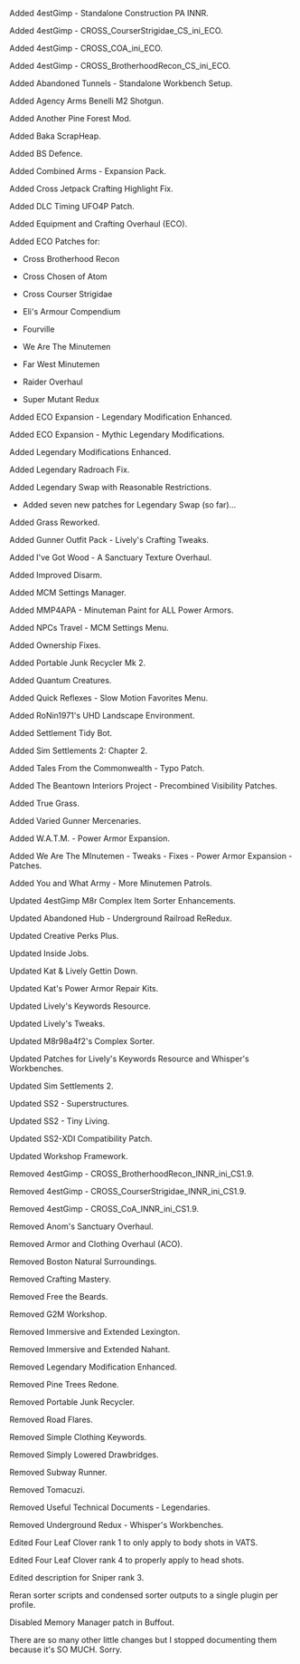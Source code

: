 
Added 4estGimp - Standalone Construction PA INNR.

Added 4estGimp - CROSS_CourserStrigidae_CS_ini_ECO.

Added 4estGimp - CROSS_COA_ini_ECO.

Added 4estGimp - CROSS_BrotherhoodRecon_CS_ini_ECO.

Added Abandoned Tunnels - Standalone Workbench Setup.

Added Agency Arms Benelli M2 Shotgun.

Added Another Pine Forest Mod.

Added Baka ScrapHeap.

Added BS Defence.

Added Combined Arms - Expansion Pack.

Added Cross Jetpack Crafting Highlight Fix.

Added DLC Timing UFO4P Patch.

Added Equipment and Crafting Overhaul (ECO).

Added ECO Patches for:

- Cross Brotherhood Recon

- Cross Chosen of Atom

- Cross Courser Strigidae

- Eli's Armour Compendium

- Fourville

- We Are The Minutemen

- Far West Minutemen

- Raider Overhaul

- Super Mutant Redux

Added ECO Expansion - Legendary Modification Enhanced.

Added ECO Expansion - Mythic Legendary Modifications.

Added Legendary Modifications Enhanced.

Added Legendary Radroach Fix.

Added Legendary Swap with Reasonable Restrictions.

- Added seven new patches for Legendary Swap (so far)...

Added Grass Reworked.

Added Gunner Outfit Pack - Lively's Crafting Tweaks.

Added I've Got Wood - A Sanctuary Texture Overhaul.

Added Improved Disarm.

Added MCM Settings Manager.

Added MMP4APA - Minuteman Paint for ALL Power Armors.

Added NPCs Travel - MCM Settings Menu.

Added Ownership Fixes.

Added Portable Junk Recycler Mk 2.

Added Quantum Creatures.

Added Quick Reflexes - Slow Motion Favorites Menu.

Added RoNin1971's UHD Landscape Environment.

Added Settlement Tidy Bot.

Added Sim Settlements 2: Chapter 2.

Added Tales From the Commonwealth - Typo Patch.

Added The Beantown Interiors Project - Precombined Visibility Patches.

Added True Grass.

Added Varied Gunner Mercenaries.

Added W.A.T.M. - Power Armor Expansion.

Added We Are The MInutemen - Tweaks - Fixes - Power Armor Expansion - Patches.

Added You and What Army - More Minutemen Patrols.

Updated 4estGimp M8r Complex Item Sorter Enhancements.

Updated Abandoned Hub - Underground Railroad ReRedux.

Updated Creative Perks Plus.

Updated Inside Jobs.

Updated Kat & Lively Gettin Down.

Updated Kat's Power Armor Repair Kits.

Updated Lively's Keywords Resource.

Updated Lively's Tweaks.

Updated M8r98a4f2's Complex Sorter.

Updated Patches for Lively's Keywords Resource and Whisper's Workbenches.

Updated Sim Settlements 2.

Updated SS2 - Superstructures.

Updated SS2 - Tiny Living.

Updated SS2-XDI Compatibility Patch.

Updated Workshop Framework.

Removed 4estGimp - CROSS_BrotherhoodRecon_INNR_ini_CS1.9.

Removed 4estGimp - CROSS_CourserStrigidae_INNR_ini_CS1.9.

Removed 4estGimp - CROSS_CoA_INNR_ini_CS1.9.

Removed Anom's Sanctuary Overhaul.

Removed Armor and Clothing Overhaul (ACO).

Removed Boston Natural Surroundings.

Removed Crafting Mastery.

Removed Free the Beards.

Removed G2M Workshop.

Removed Immersive and Extended Lexington.

Removed Immersive and Extended Nahant.

Removed Legendary Modification Enhanced.

Removed Pine Trees Redone.

Removed Portable Junk Recycler.

Removed Road Flares.

Removed Simple Clothing Keywords.

Removed Simply Lowered Drawbridges.

Removed Subway Runner.

Removed Tomacuzi.

Removed Useful Technical Documents - Legendaries.

Removed Underground Redux - Whisper's Workbenches.

Edited Four Leaf Clover rank 1 to only apply to body shots in VATS.

Edited Four Leaf Clover rank 4 to properly apply to head shots.

Edited description for Sniper rank 3.

Reran sorter scripts and condensed sorter outputs to a single plugin per profile.

Disabled Memory Manager patch in Buffout.

There are so many other little changes but I stopped documenting them because it's SO MUCH. Sorry.
